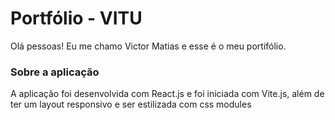 # Portfólio - VITU

Olá pessoas! Eu me chamo Victor Matias e esse é o meu portifólio.

### Sobre a aplicação

A aplicação foi desenvolvida com React.js e foi iniciada com Vite.js, além de ter um layout responsivo e ser estilizada com css modules




